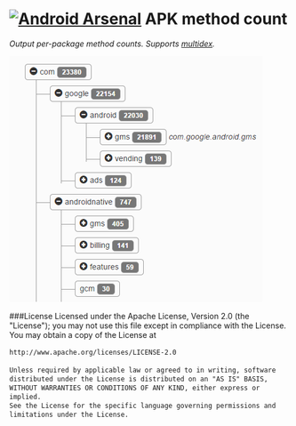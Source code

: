 [![Android Arsenal](https://img.shields.io/badge/Android%20Arsenal-apk--method--count-brightgreen.svg?style=flat)](https://android-arsenal.com/details/1/1567)
APK method count
============

*Output per-package method counts. Supports [multidex](https://developer.android.com/tools/building/multidex.html).*

![](img/example.png)

###License
    Licensed under the Apache License, Version 2.0 (the "License");
    you may not use this file except in compliance with the License.
    You may obtain a copy of the License at
    
    http://www.apache.org/licenses/LICENSE-2.0
    
    Unless required by applicable law or agreed to in writing, software
    distributed under the License is distributed on an "AS IS" BASIS,
    WITHOUT WARRANTIES OR CONDITIONS OF ANY KIND, either express or implied.
    See the License for the specific language governing permissions and
    limitations under the License.
